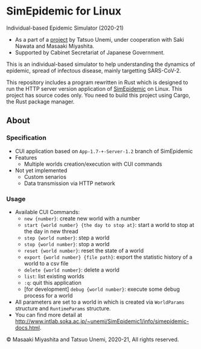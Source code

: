 # SimEpidemic for Linux
Individual-based Epidemic Simulator (2020-21)

- As a part of a [project](http://www.intlab.soka.ac.jp/~unemi/SimEpidemic1/info/) by Tatsuo Unemi, under cooperation with Saki Nawata and Masaaki Miyashita.
- Supported by Cabinet Secretariat of Japanese Government.

This is an individual-based simulator to help understanding the dynamics of epidemic, spread of infectous disease, mainly targetting SARS-CoV-2.

This repository includes a program rewritten in Rust which is designed to run the HTTP server version application of [SimEpidemic](https://github.com/unemi/SimEpidemic) on Linux. This project has source codes only. You need to build this project using Cargo, the Rust package manager.

## About
### Specification
- CUI application based on `App-1.7-+-Server-1.2` branch of SimEpidemic
- Features
   - Multiple worlds creation/execution with CUI commands
- Not yet implemented
   - Custom senarios
   - Data transmission via HTTP network
### Usage
- Available CUI Commands:
  - `new {number}`: create new world with a number
  - `start {world number} {the day to stop at}`: start a world to stop at the day in new thread
  - `step {world number}`: step a world
  - `stop {world number}`: stop a world
  - `reset {world number}`: reset the state of a world
  - `export {world number} {file path}`: export the statistic history of a world to a csv file
  - `delete {world number}`: delete a world
  - `list`: list existing worlds
  - `:q`: quit this application
  - [for development] `debug {world number}`: execute some debug process for a world
- All parameters are set to a world in which is created via `WorldParams` structure and `RuntimeParams` structure.
- You can find more detail at http://www.intlab.soka.ac.jp/~unemi/SimEpidemic1/info/simepidemic-docs.html.

&copy; Masaaki Miyashita and Tatsuo Unemi, 2020-21, All rights reserved.
